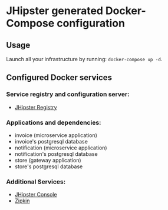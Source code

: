 # JHipster generated Docker-Compose configuration

## Usage

Launch all your infrastructure by running: `docker-compose up -d`.

## Configured Docker services

### Service registry and configuration server:
- [JHipster Registry](http://localhost:8761)

### Applications and dependencies:
- invoice (microservice application)
- invoice's postgresql database
- notification (microservice application)
- notification's postgresql database
- store (gateway application)
- store's postgresql database

### Additional Services:

- [JHipster Console](http://localhost:5601)
- [Zipkin](http://localhost:9411)
